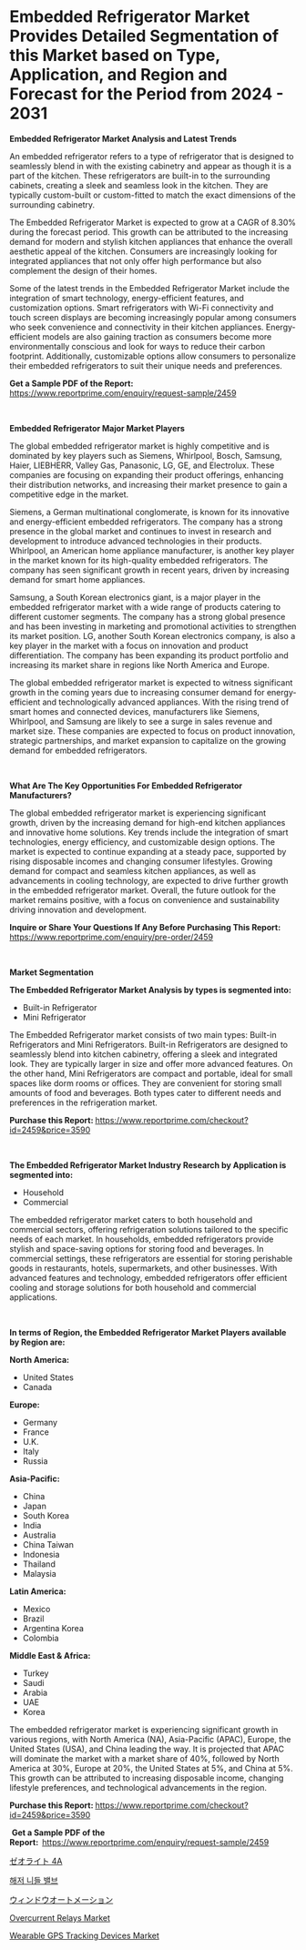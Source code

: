 <p><h1>Embedded Refrigerator Market Provides Detailed Segmentation of this Market based on Type, Application, and Region and Forecast for the Period from 2024 - 2031</h1></p><p><strong>Embedded Refrigerator Market Analysis and Latest Trends</strong></p>
<p><p>An embedded refrigerator refers to a type of refrigerator that is designed to seamlessly blend in with the existing cabinetry and appear as though it is a part of the kitchen. These refrigerators are built-in to the surrounding cabinets, creating a sleek and seamless look in the kitchen. They are typically custom-built or custom-fitted to match the exact dimensions of the surrounding cabinetry.</p><p>The Embedded Refrigerator Market is expected to grow at a CAGR of 8.30% during the forecast period. This growth can be attributed to the increasing demand for modern and stylish kitchen appliances that enhance the overall aesthetic appeal of the kitchen. Consumers are increasingly looking for integrated appliances that not only offer high performance but also complement the design of their homes.</p><p>Some of the latest trends in the Embedded Refrigerator Market include the integration of smart technology, energy-efficient features, and customization options. Smart refrigerators with Wi-Fi connectivity and touch screen displays are becoming increasingly popular among consumers who seek convenience and connectivity in their kitchen appliances. Energy-efficient models are also gaining traction as consumers become more environmentally conscious and look for ways to reduce their carbon footprint. Additionally, customizable options allow consumers to personalize their embedded refrigerators to suit their unique needs and preferences.</p></p>
<p><strong>Get a Sample PDF of the Report:&nbsp;</strong> <a href="https://www.reportprime.com/enquiry/request-sample/2459">https://www.reportprime.com/enquiry/request-sample/2459</a></p>
<p>&nbsp;</p>
<p><strong>Embedded Refrigerator Major Market Players</strong></p>
<p><p>The global embedded refrigerator market is highly competitive and is dominated by key players such as Siemens, Whirlpool, Bosch, Samsung, Haier, LIEBHERR, Valley Gas, Panasonic, LG, GE, and Electrolux. These companies are focusing on expanding their product offerings, enhancing their distribution networks, and increasing their market presence to gain a competitive edge in the market.</p><p>Siemens, a German multinational conglomerate, is known for its innovative and energy-efficient embedded refrigerators. The company has a strong presence in the global market and continues to invest in research and development to introduce advanced technologies in their products. Whirlpool, an American home appliance manufacturer, is another key player in the market known for its high-quality embedded refrigerators. The company has seen significant growth in recent years, driven by increasing demand for smart home appliances.</p><p>Samsung, a South Korean electronics giant, is a major player in the embedded refrigerator market with a wide range of products catering to different customer segments. The company has a strong global presence and has been investing in marketing and promotional activities to strengthen its market position. LG, another South Korean electronics company, is also a key player in the market with a focus on innovation and product differentiation. The company has been expanding its product portfolio and increasing its market share in regions like North America and Europe.</p><p>The global embedded refrigerator market is expected to witness significant growth in the coming years due to increasing consumer demand for energy-efficient and technologically advanced appliances. With the rising trend of smart homes and connected devices, manufacturers like Siemens, Whirlpool, and Samsung are likely to see a surge in sales revenue and market size. These companies are expected to focus on product innovation, strategic partnerships, and market expansion to capitalize on the growing demand for embedded refrigerators.</p></p>
<p>&nbsp;</p>
<p><strong>What Are The Key Opportunities For Embedded Refrigerator Manufacturers?</strong></p>
<p><p>The global embedded refrigerator market is experiencing significant growth, driven by the increasing demand for high-end kitchen appliances and innovative home solutions. Key trends include the integration of smart technologies, energy efficiency, and customizable design options. The market is expected to continue expanding at a steady pace, supported by rising disposable incomes and changing consumer lifestyles. Growing demand for compact and seamless kitchen appliances, as well as advancements in cooling technology, are expected to drive further growth in the embedded refrigerator market. Overall, the future outlook for the market remains positive, with a focus on convenience and sustainability driving innovation and development.</p></p>
<p><strong>Inquire or Share Your Questions If Any Before Purchasing This Report:</strong> <a href="https://www.reportprime.com/enquiry/pre-order/2459">https://www.reportprime.com/enquiry/pre-order/2459</a></p>
<p>&nbsp;</p>
<p><strong>Market Segmentation</strong></p>
<p><strong>The Embedded Refrigerator Market Analysis by types is segmented into:</strong></p>
<p><ul><li>Built-in Refrigerator</li><li>Mini Refrigerator</li></ul></p>
<p><p>The Embedded Refrigerator market consists of two main types: Built-in Refrigerators and Mini Refrigerators. Built-in Refrigerators are designed to seamlessly blend into kitchen cabinetry, offering a sleek and integrated look. They are typically larger in size and offer more advanced features. On the other hand, Mini Refrigerators are compact and portable, ideal for small spaces like dorm rooms or offices. They are convenient for storing small amounts of food and beverages. Both types cater to different needs and preferences in the refrigeration market.</p></p>
<p><strong>Purchase this Report:&nbsp;</strong><a href="https://www.reportprime.com/checkout?id=2459&price=3590">https://www.reportprime.com/checkout?id=2459&price=3590</a></p>
<p>&nbsp;</p>
<p><strong>The Embedded Refrigerator Market Industry Research by Application is segmented into:</strong></p>
<p><ul><li>Household</li><li>Commercial</li></ul></p>
<p><p>The embedded refrigerator market caters to both household and commercial sectors, offering refrigeration solutions tailored to the specific needs of each market. In households, embedded refrigerators provide stylish and space-saving options for storing food and beverages. In commercial settings, these refrigerators are essential for storing perishable goods in restaurants, hotels, supermarkets, and other businesses. With advanced features and technology, embedded refrigerators offer efficient cooling and storage solutions for both household and commercial applications.</p></p>
<p>&nbsp;</p>
<p><strong>In terms of Region, the Embedded Refrigerator Market Players available by Region are:</strong></p>
<p>
    <p> <strong> North America: </strong>
        <ul>
            <li>United States</li>
            <li>Canada</li>
        </ul>
        </p> 
    <p> <strong> Europe: </strong>
        <ul>
            <li>Germany</li>
            <li>France</li>
            <li>U.K.</li>
            <li>Italy</li>
            <li>Russia</li>
        </ul>
        </p> 
    <p> <strong> Asia-Pacific: </strong>
        <ul>
            <li>China</li>
            <li>Japan</li>
            <li>South Korea</li>
            <li>India</li>
            <li>Australia</li>
            <li>China Taiwan</li>
            <li>Indonesia</li>
            <li>Thailand</li>
            <li>Malaysia</li>
        </ul>
        </p> 
    <p> <strong> Latin America: </strong>
        <ul>
            <li>Mexico</li>
            <li>Brazil</li>
            <li>Argentina Korea</li>
            <li>Colombia</li>
        </ul>
        </p> 
    <p> <strong> Middle East & Africa: </strong>
        <ul>
            <li>Turkey</li>
            <li>Saudi</li>
            <li>Arabia</li>
            <li>UAE</li>
            <li>Korea</li>
        </ul>
    </p>
    </p>
<p><p>The embedded refrigerator market is experiencing significant growth in various regions, with North America (NA), Asia-Pacific (APAC), Europe, the United States (USA), and China leading the way. It is projected that APAC will dominate the market with a market share of 40%, followed by North America at 30%, Europe at 20%, the United States at 5%, and China at 5%. This growth can be attributed to increasing disposable income, changing lifestyle preferences, and technological advancements in the region.</p></p>
<p><strong>Purchase this Report: </strong><a href="https://www.reportprime.com/checkout?id=2459&price=3590">https://www.reportprime.com/checkout?id=2459&price=3590</a></p>
<p>&nbsp;<strong>Get a Sample PDF of the Report:&nbsp;&nbsp;</strong><a href="https://www.reportprime.com/enquiry/request-sample/2459">https://www.reportprime.com/enquiry/request-sample/2459</a></p>
<p><strong></strong></p>
<p><p><a href="https://github.com/NashBeahan2023/Market-Research-Report-List-1/blob/main/252052511596.md">ゼオライト 4A</a></p><p><a href="https://github.com/royErdmtyan906778/Market-Research-Report-List-1/blob/main/774799210682.md">해저 니들 밸브</a></p><p><a href="https://github.com/joaejkdzgyljvo6/Market-Research-Report-List-1/blob/main/346398911595.md">ウィンドウオートメーション</a></p><p><a href="https://github.com/pjcfca/Market-Research-Report-List-2/blob/main/overcurrent-relays-market.md">Overcurrent Relays Market</a></p><p><a href="https://github.com/wusalecollins540tpqoz/Market-Research-Report-List-1/blob/main/wearable-gps-tracking-devices-market.md">Wearable GPS Tracking Devices Market</a></p></p>